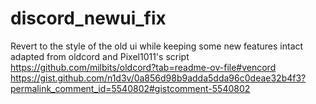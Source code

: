 # discord_newui_fix
Revert to the style of the old ui while keeping some new features intact
adapted from oldcord and Pixel1011's script
https://github.com/milbits/oldcord?tab=readme-ov-file#vencord
https://gist.github.com/n1d3v/0a856d98b9adda5dda96c0deae32b4f3?permalink_comment_id=5540802#gistcomment-5540802
